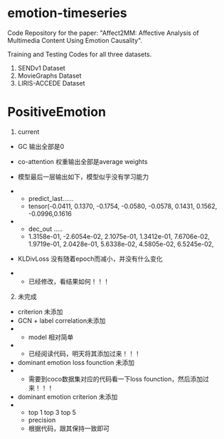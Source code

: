 # emotion-timeseries


Code Repository for the paper: "Affect2MM: Affective Analysis of Multimedia Content Using Emotion Causality".

Training and Testing Codes for all three datasets. 
1. SENDv1 Dataset
2. MovieGraphs Dataset
3. LIRIS-ACCEDE Dataset

# PositiveEmotion

1. current
- GC 输出全部是0
- co-attention 权重输出全部是average weights
- 模型最后一层输出如下，模型似乎没有学习能力
- - predict_last......
  - tensor(-0.0411,  0.1370, -0.1754, -0.0580, -0.0578,  0.1431,  0.1562, -0.0996,0.1616
- - dec_out .....
  -  1.3158e-01, -2.6054e-02,  2.1075e-01,  1.3412e-01,  7.6706e-02,
          1.9719e-01,  2.0428e-01,  5.6338e-02,  4.5805e-02,  6.5245e-02,

- KLDivLoss 没有随着epoch而减小，并没有什么变化
- - 已经修改，看结果如何！！！

2. 未完成
- criterion 未添加
- GCN + label correlation未添加
- - model 相对简单
- - 已经阅读代码，明天将其添加过来！！！
- dominant emotion loss founction 未添加
- - 需要到coco数据集对应的代码看一下loss founction，然后添加过来！！！
- dominant emotion criterion 未添加
- - top 1 top 3 top 5
  - precision
  - 根据代码，跟其保持一致即可
